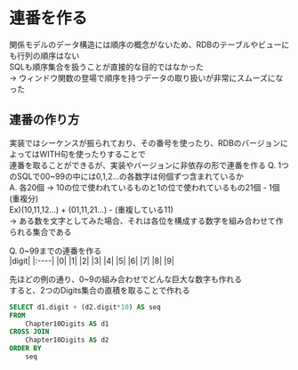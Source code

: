 # 連番を作る
関係モデルのデータ構造には順序の概念がないため、RDBのテーブルやビューにも行列の順序はない  
SQLも順序集合を扱うことが直接的な目的ではなかった  
-> ウィンドウ関数の登場で順序を持つデータの取り扱いが非常にスムーズになった

## 連番の作り方
実装ではシーケンスが振られており、その番号を使ったり、RDBのバージョンによってはWITH句を使ったりすることで  
連番を取ることができるが、実装やバージョンに非依存の形で連番を作る
Q. 1つのSQLで00~99の中には0,1,2...の各数字は何個ずつ含まれているか  
A. 各20個 -> 10の位で使われているものと1の位で使われているもの21個 - 1個(重複分)  
Ex)(10,11,12...) + (01,11,21...) - (重複している11)  
→ ある数を文字としてみた場合、それは各位を構成する数字を組み合わせて作られる集合である  

Q. 0~99までの連番を作る  
|digit|
|:----|
|0|
|1|
|2|
|3|
|4|
|5|
|6|
|7|
|8|
|9|

先ほどの例の通り、0~9の組み合わせでどんな巨大な数字も作れる  
すると、2つのDigits集合の直積を取ることで作れる
``` sql
SELECT d1.digit + (d2.digit*10) AS seq
FROM
	Chapter10Digits AS d1
CROSS JOIN
	Chapter10Digits AS d2
ORDER BY
	seq
```
